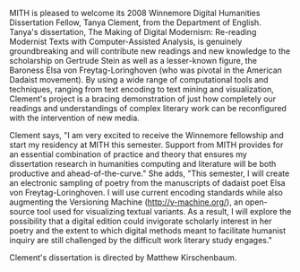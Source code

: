 MITH is pleased to welcome its 2008 Winnemore Digital Humanities Dissertation Fellow, Tanya Clement, from the Department of English. Tanya's dissertation, The Making of Digital Modernism: Re-reading Modernist Texts with Computer-Assisted Analysis, is genuinely groundbreaking and will contribute new readings and new knowledge to the scholarship on Gertrude Stein as well as a lesser-known figure, the Baroness Elsa von Freytag-Loringhoven (who was pivotal in the American Dadaist movement). By using a wide range of computational tools and techniques, ranging from text encoding to text mining and visualization, Clement's project is a bracing demonstration of just how completely our readings and understandings of complex literary work can be reconfigured with the intervention of new media.

Clement says, "I am very excited to receive the Winnemore fellowship and start my residency at MITH this semester. Support from MITH provides for an essential combination of practice and theory that ensures my dissertation research in humanities computing and literature will be both productive and ahead-of-the-curve." She adds, "This semester, I will create an electronic sampling of poetry from the manuscripts of dadaist poet Elsa von Freytag-Loringhoven. I will use current encoding standards while also augmenting the Versioning Machine (http://v-machine.org/), an open-source tool used for visualizing textual variants. As a result, I will explore the possibility that a digital edition could invigorate scholarly interest in her poetry and the extent to which digital methods meant to facilitate humanist inquiry are still challenged by the difficult work literary study engages."

Clement's dissertation is directed by Matthew Kirschenbaum.